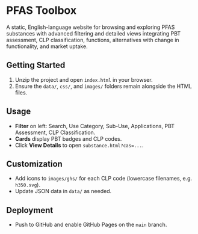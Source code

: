 # PFAS Toolbox

A static, English-language website for browsing and exploring PFAS substances with advanced filtering and detailed views integrating PBT assessment, CLP classification, functions, alternatives with change in functionality, and market uptake.

## Getting Started
1. Unzip the project and open `index.html` in your browser.
2. Ensure the `data/`, `css/`, and `images/` folders remain alongside the HTML files.

## Usage
- **Filter** on left: Search, Use Category, Sub-Use, Applications, PBT Assessment, CLP Classification.
- **Cards** display PBT badges and CLP codes.
- Click **View Details** to open `substance.html?cas=...`.

## Customization
- Add icons to `images/ghs/` for each CLP code (lowercase filenames, e.g. `h350.svg`).
- Update JSON data in `data/` as needed.

## Deployment
- Push to GitHub and enable GitHub Pages on the `main` branch.
